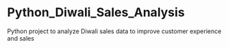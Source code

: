 # Python_Diwali_Sales_Analysis
Python project to analyze Diwali sales data to improve customer experience and sales
